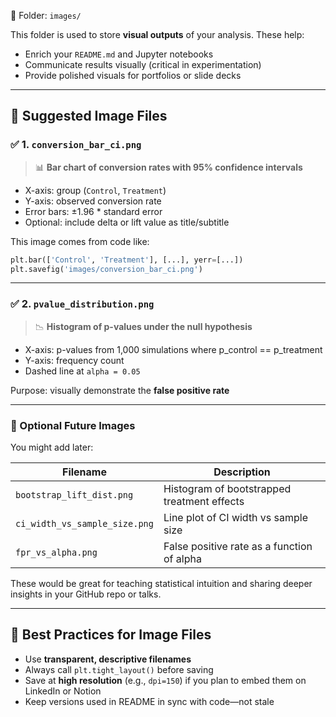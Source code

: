 📁 Folder: `images/`

This folder is used to store **visual outputs** of your analysis. These help:

- Enrich your `README.md` and Jupyter notebooks
- Communicate results visually (critical in experimentation)
- Provide polished visuals for portfolios or slide decks

---

## 📄 Suggested Image Files

### ✅ 1. `conversion_bar_ci.png`

> 📊 **Bar chart of conversion rates with 95% confidence intervals**

- X-axis: group (`Control`, `Treatment`)
- Y-axis: observed conversion rate
- Error bars: ±1.96 * standard error
- Optional: include delta or lift value as title/subtitle

This image comes from code like:

```python
plt.bar(['Control', 'Treatment'], [...], yerr=[...])
plt.savefig('images/conversion_bar_ci.png')
```

---

### ✅ 2. `pvalue_distribution.png`

> 📉 **Histogram of p-values under the null hypothesis**

- X-axis: p-values from 1,000 simulations where p_control == p_treatment
- Y-axis: frequency count
- Dashed line at `alpha = 0.05`

Purpose: visually demonstrate the **false positive rate**

---

### 🔁 Optional Future Images

You might add later:

| Filename                        | Description                                 |
| ------------------------------- | ------------------------------------------- |
| `bootstrap_lift_dist.png`     | Histogram of bootstrapped treatment effects |
| `ci_width_vs_sample_size.png` | Line plot of CI width vs sample size        |
| `fpr_vs_alpha.png`            | False positive rate as a function of alpha  |

These would be great for teaching statistical intuition and sharing deeper insights in your GitHub repo or talks.

---

## 📸 Best Practices for Image Files

- Use **transparent, descriptive filenames**
- Always call `plt.tight_layout()` before saving
- Save at **high resolution** (e.g., `dpi=150`) if you plan to embed them on LinkedIn or Notion
- Keep versions used in README in sync with code—not stale



